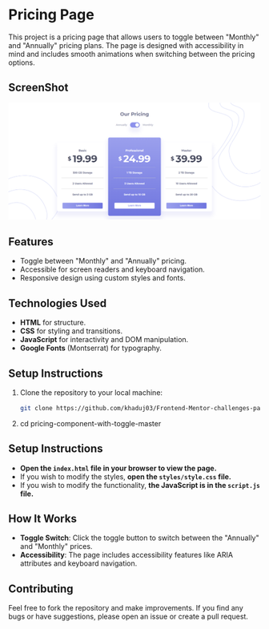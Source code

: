 # Pricing Page

This project is a pricing page that allows users to toggle between "Monthly" and "Annually" pricing plans. The page is designed with accessibility in mind and includes smooth animations when switching between the pricing options.
## ScreenShot
![desctop](./screenshot/screenshot.png)

## Features
- Toggle between "Monthly" and "Annually" pricing.
- Accessible for screen readers and keyboard navigation.
- Responsive design using custom styles and fonts.

## Technologies Used
- **HTML** for structure.
- **CSS** for styling and transitions.
- **JavaScript** for interactivity and DOM manipulation.
- **Google Fonts** (Montserrat) for typography.

## Setup Instructions

1. Clone the repository to your local machine:
   ```bash
   git clone https://github.com/khaduj03/Frontend-Mentor-challenges-part2.git
   ```
2. cd pricing-component-with-toggle-master



## Setup Instructions

- **Open the `index.html` file in your browser to view the page.**
- If you wish to modify the styles, **open the `styles/style.css` file.**
- If you wish to modify the functionality, **the JavaScript is in the `script.js` file.**

## How It Works

- **Toggle Switch**: Click the toggle button to switch between the "Annually" and "Monthly" prices.
- **Accessibility**: The page includes accessibility features like ARIA attributes and keyboard navigation.

## Contributing

Feel free to fork the repository and make improvements. If you find any bugs or have suggestions, please open an issue or create a pull request.

